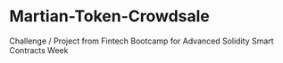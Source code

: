 # Martian-Token-Crowdsale
Challenge / Project from Fintech Bootcamp for Advanced Solidity Smart Contracts Week
